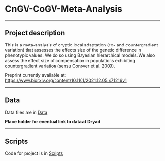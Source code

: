 # CnGV-CoGV-Meta-Analysis

-----
## Project description

This is a meta-analysis of cryptic local adaptation (co- and countergradient variation) that assesses the effects size of the genetic difference in phenotypic values. We do so using Bayesian hierarchical models. We also assess the effect size of compensation in populations exhibiting countergradient variation (sensu Conover et al. 2009).

Preprint currently available at:
https://www.biorxiv.org/content/10.1101/2021.12.05.471216v1

-----
## Data
Data files are in [Data](https://github.com/morgan-sparks/CnGV-CoGV-Meta-Analysis/tree/main/Data)

**Place holder for eventual link to data at Dryad**

-----
## Scripts
Code for project is in [Scripts](https://github.com/morgan-sparks/CnGV-CoGV-Meta-Analysis/tree/main/Scripts)

